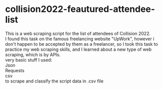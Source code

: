 # collision2022-feautured-attendee-list
This is a web scraping script for the list of attendees of Collision 2022.  
I found this task on the famous freelancing website "UpWork", however i don't happen to be accepted by them as a freelancer, so I took this task to practice my web scraping skills, and I learned about a new type of web scraping, which is by APIs.    
very basic stuff
I used:  
  Json  
  Requests  
   csv  
to scrape and classify the script data in .csv file
